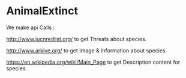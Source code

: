 # AnimalExtinct

We make api Calls :

http://www.iucnredlist.org/ to get Threats about species.

http://www.arkive.org/ to get Image & information about species.

https://en.wikipedia.org/wiki/Main_Page to get Description content for species.
        
